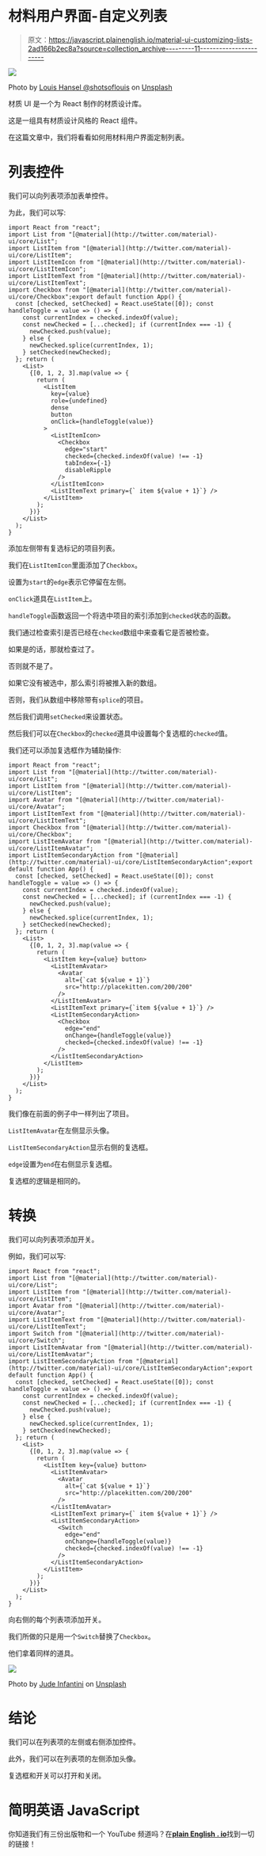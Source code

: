 # 材料用户界面-自定义列表

> 原文：<https://javascript.plainenglish.io/material-ui-customizing-lists-2ad166b2ec8a?source=collection_archive---------11----------------------->

![](img/2df65eab31aed85fd116e6d9cc0aa0c5.png)

Photo by [Louis Hansel @shotsoflouis](https://unsplash.com/@louishansel?utm_source=medium&utm_medium=referral) on [Unsplash](https://unsplash.com?utm_source=medium&utm_medium=referral)

材质 UI 是一个为 React 制作的材质设计库。

这是一组具有材质设计风格的 React 组件。

在这篇文章中，我们将看看如何用材料用户界面定制列表。

# 列表控件

我们可以向列表项添加表单控件。

为此，我们可以写:

```
import React from "react";
import List from "[@material](http://twitter.com/material)-ui/core/List";
import ListItem from "[@material](http://twitter.com/material)-ui/core/ListItem";
import ListItemIcon from "[@material](http://twitter.com/material)-ui/core/ListItemIcon";
import ListItemText from "[@material](http://twitter.com/material)-ui/core/ListItemText";
import Checkbox from "[@material](http://twitter.com/material)-ui/core/Checkbox";export default function App() {
  const [checked, setChecked] = React.useState([0]); const handleToggle = value => () => {
    const currentIndex = checked.indexOf(value);
    const newChecked = [...checked]; if (currentIndex === -1) {
      newChecked.push(value);
    } else {
      newChecked.splice(currentIndex, 1);
    } setChecked(newChecked);
  }; return (
    <List>
      {[0, 1, 2, 3].map(value => {
        return (
          <ListItem
            key={value}
            role={undefined}
            dense
            button
            onClick={handleToggle(value)}
          >
            <ListItemIcon>
              <Checkbox
                edge="start"
                checked={checked.indexOf(value) !== -1}
                tabIndex={-1}
                disableRipple
              />
            </ListItemIcon>
            <ListItemText primary={` item ${value + 1}`} />
          </ListItem>
        );
      })}
    </List>
  );
}
```

添加左侧带有复选标记的项目列表。

我们在`ListItemIcon`里面添加了`Checkbox`。

设置为`start`的`edge`表示它停留在左侧。

`onClick`道具在`ListItem`上。

`handleToggle`函数返回一个将选中项目的索引添加到`checked`状态的函数。

我们通过检查索引是否已经在`checked`数组中来查看它是否被检查。

如果是的话，那就检查过了。

否则就不是了。

如果它没有被选中，那么索引将被推入新的数组。

否则，我们从数组中移除带有`splice`的项目。

然后我们调用`setChecked`来设置状态。

然后我们可以在`Checkbox`的`checked`道具中设置每个复选框的`checked`值。

我们还可以添加复选框作为辅助操作:

```
import React from "react";
import List from "[@material](http://twitter.com/material)-ui/core/List";
import ListItem from "[@material](http://twitter.com/material)-ui/core/ListItem";
import Avatar from "[@material](http://twitter.com/material)-ui/core/Avatar";
import ListItemText from "[@material](http://twitter.com/material)-ui/core/ListItemText";
import Checkbox from "[@material](http://twitter.com/material)-ui/core/Checkbox";
import ListItemAvatar from "[@material](http://twitter.com/material)-ui/core/ListItemAvatar";
import ListItemSecondaryAction from "[@material](http://twitter.com/material)-ui/core/ListItemSecondaryAction";export default function App() {
  const [checked, setChecked] = React.useState([0]); const handleToggle = value => () => {
    const currentIndex = checked.indexOf(value);
    const newChecked = [...checked]; if (currentIndex === -1) {
      newChecked.push(value);
    } else {
      newChecked.splice(currentIndex, 1);
    } setChecked(newChecked);
  }; return (
    <List>
      {[0, 1, 2, 3].map(value => {
        return (
          <ListItem key={value} button>
            <ListItemAvatar>
              <Avatar
                alt={`cat ${value + 1}`}
                src="http://placekitten.com/200/200"
              />
            </ListItemAvatar>
            <ListItemText primary={`item ${value + 1}`} />
            <ListItemSecondaryAction>
              <Checkbox
                edge="end"
                onChange={handleToggle(value)}
                checked={checked.indexOf(value) !== -1}
              />
            </ListItemSecondaryAction>
          </ListItem>
        );
      })}
    </List>
  );
}
```

我们像在前面的例子中一样列出了项目。

`ListItemAvatar`在左侧显示头像。

`ListItemSecondaryAction`显示右侧的复选框。

`edge`设置为`end`在右侧显示复选框。

复选框的逻辑是相同的。

# 转换

我们可以向列表项添加开关。

例如，我们可以写:

```
import React from "react";
import List from "[@material](http://twitter.com/material)-ui/core/List";
import ListItem from "[@material](http://twitter.com/material)-ui/core/ListItem";
import Avatar from "[@material](http://twitter.com/material)-ui/core/Avatar";
import ListItemText from "[@material](http://twitter.com/material)-ui/core/ListItemText";
import Switch from "[@material](http://twitter.com/material)-ui/core/Switch";
import ListItemAvatar from "[@material](http://twitter.com/material)-ui/core/ListItemAvatar";
import ListItemSecondaryAction from "[@material](http://twitter.com/material)-ui/core/ListItemSecondaryAction";export default function App() {
  const [checked, setChecked] = React.useState([0]); const handleToggle = value => () => {
    const currentIndex = checked.indexOf(value);
    const newChecked = [...checked]; if (currentIndex === -1) {
      newChecked.push(value);
    } else {
      newChecked.splice(currentIndex, 1);
    } setChecked(newChecked);
  }; return (
    <List>
      {[0, 1, 2, 3].map(value => {
        return (
          <ListItem key={value} button>
            <ListItemAvatar>
              <Avatar
                alt={`cat ${value + 1}`}
                src="http://placekitten.com/200/200"
              />
            </ListItemAvatar>
            <ListItemText primary={` item ${value + 1}`} />
            <ListItemSecondaryAction>
              <Switch
                edge="end"
                onChange={handleToggle(value)}
                checked={checked.indexOf(value) !== -1}
              />
            </ListItemSecondaryAction>
          </ListItem>
        );
      })}
    </List>
  );
}
```

向右侧的每个列表项添加开关。

我们所做的只是用一个`Switch`替换了`Checkbox`。

他们拿着同样的道具。

![](img/5964d7288442da1f70b7617bf8a1e0b3.png)

Photo by [Jude Infantini](https://unsplash.com/@easy_emu?utm_source=medium&utm_medium=referral) on [Unsplash](https://unsplash.com?utm_source=medium&utm_medium=referral)

# 结论

我们可以在列表项的左侧或右侧添加控件。

此外，我们可以在列表项的左侧添加头像。

复选框和开关可以打开和关闭。

# **简明英语 JavaScript**

你知道我们有三份出版物和一个 YouTube 频道吗？在[**plain English . io**](https://plainenglish.io/)找到一切的链接！